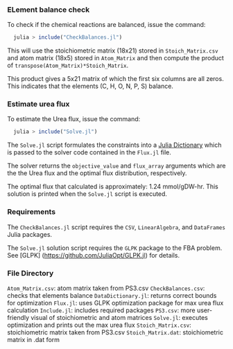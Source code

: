 ### ELement balance check
To check if the chemical reactions are balanced, issue the command:

  ```jl
    julia > include("CheckBalances.jl")
  ```
This will use the stoichiometric matrix (18x21) stored in ``Stoich_Matrix.csv`` and atom matrix (18x5) stored in ``Atom_Matrix`` and then compute the product of ``transpose(Atom_Matrix)*Stoich_Matrix``. 

This product gives a 5x21 matrix of which the first six columns are all zeros. This indicates that the elements (C, H, O, N, P, S) balance. 

### Estimate urea flux
To estimate the Urea flux, issue the command:

  ```jl
    julia > include("Solve.jl")
  ```
The ``Solve.jl`` script formulates the constraints into a [Julia Dictionary](https://docs.julialang.org/en/v1/base/collections/#Dictionaries-1) which is passed to the solver code contained in the ``Flux.jl`` file.

The solver returns the ``objective_value`` and ``flux_array`` arguments which are the the Urea flux and
the optimal flux distribution, respectively. 

The optimal flux that calculated is approximately: 1.24 mmol/gDW-hr.
This solution is printed when the ``Solve.jl`` script is executed.

### Requirements
The ``CheckBalances.jl`` script requires the ``CSV``, ``LinearAlgebra``, and ``DataFrames`` Julia packages.

The ``Solve.jl`` solution script requires the ``GLPK`` package to the FBA problem. See [GLPK]
(https://github.com/JuliaOpt/GLPK.jl) for details.


### File Directory
``Atom_Matrix.csv``: atom matrix taken from PS3.csv
``CheckBalances.csv``: checks that elements balance
``DataDictionary.jl``: returns correct bounds for optimization
``Flux.jl``: uses GLPK optimization package for max urea flux calculation
``Include.jl``: includes required packages
``PS3.csv``: more user-friendly visual of stoichiometric and atom matrices
``Solve.jl``: executes optimization and prints out the max urea flux
``Stoich_Matrix.csv``: stoichiometric matrix taken from PS3.csv
``Stoich_Matrix.dat``: stoichiometric matrix in .dat form


